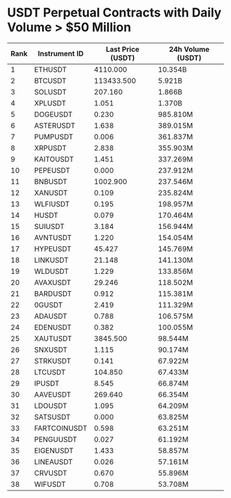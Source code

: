 # USDT Perpetual Contracts with Daily Volume > $50 Million

| Rank | Instrument ID | Last Price (USDT) | 24h Volume (USDT) |
|------|---------------|-------------------|-------------------|
| 1 | ETHUSDT | 4110.000 | 10.354B |
| 2 | BTCUSDT | 113433.500 | 5.921B |
| 3 | SOLUSDT | 207.160 | 1.866B |
| 4 | XPLUSDT | 1.051 | 1.370B |
| 5 | DOGEUSDT | 0.230 | 985.810M |
| 6 | ASTERUSDT | 1.638 | 389.015M |
| 7 | PUMPUSDT | 0.006 | 361.837M |
| 8 | XRPUSDT | 2.838 | 355.903M |
| 9 | KAITOUSDT | 1.451 | 337.269M |
| 10 | PEPEUSDT | 0.000 | 237.912M |
| 11 | BNBUSDT | 1002.900 | 237.546M |
| 12 | XANUSDT | 0.109 | 235.824M |
| 13 | WLFIUSDT | 0.195 | 198.957M |
| 14 | HUSDT | 0.079 | 170.464M |
| 15 | SUIUSDT | 3.184 | 156.944M |
| 16 | AVNTUSDT | 1.220 | 154.054M |
| 17 | HYPEUSDT | 45.427 | 145.769M |
| 18 | LINKUSDT | 21.148 | 141.130M |
| 19 | WLDUSDT | 1.229 | 133.856M |
| 20 | AVAXUSDT | 29.246 | 118.502M |
| 21 | BARDUSDT | 0.912 | 115.381M |
| 22 | 0GUSDT | 2.419 | 111.329M |
| 23 | ADAUSDT | 0.788 | 106.575M |
| 24 | EDENUSDT | 0.382 | 100.055M |
| 25 | XAUTUSDT | 3845.500 | 98.544M |
| 26 | SNXUSDT | 1.115 | 90.174M |
| 27 | STRKUSDT | 0.141 | 67.922M |
| 28 | LTCUSDT | 104.850 | 67.433M |
| 29 | IPUSDT | 8.545 | 66.874M |
| 30 | AAVEUSDT | 269.640 | 66.354M |
| 31 | LDOUSDT | 1.095 | 64.209M |
| 32 | SATSUSDT | 0.000 | 63.825M |
| 33 | FARTCOINUSDT | 0.598 | 63.251M |
| 34 | PENGUUSDT | 0.027 | 61.192M |
| 35 | EIGENUSDT | 1.433 | 58.857M |
| 36 | LINEAUSDT | 0.026 | 57.161M |
| 37 | CRVUSDT | 0.670 | 55.896M |
| 38 | WIFUSDT | 0.708 | 53.708M |

